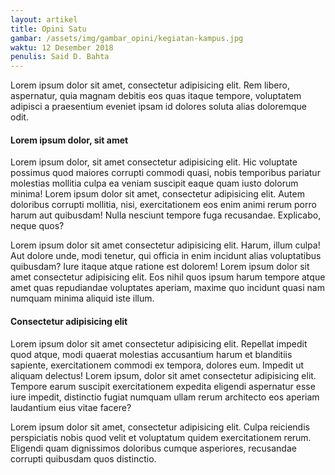 ```yaml
---
layout: artikel
title: Opini Satu 
gambar: /assets/img/gambar_opini/kegiatan-kampus.jpg
waktu: 12 Desember 2018
penulis: Said D. Bahta
---
```


Lorem ipsum dolor sit amet, consectetur adipisicing elit. Rem libero, aspernatur, quia magnam debitis eos quas itaque tempore, voluptatem adipisci a praesentium eveniet ipsam id dolores soluta alias doloremque odit.

#### Lorem ipsum dolor, sit amet

Lorem ipsum dolor, sit amet consectetur adipisicing elit. Hic voluptate possimus quod maiores corrupti commodi quasi, nobis temporibus pariatur molestias mollitia culpa ea veniam suscipit eaque quam iusto dolorum minima! Lorem ipsum dolor sit amet, consectetur adipisicing elit. Autem doloribus corrupti mollitia, nisi, exercitationem eos enim animi rerum porro harum aut quibusdam! Nulla nesciunt tempore fuga recusandae. Explicabo, neque quos?

Lorem ipsum dolor sit amet consectetur adipisicing elit. Harum, illum culpa! Aut dolore unde, modi tenetur, qui officia in enim incidunt alias voluptatibus quibusdam? Iure itaque atque ratione est dolorem! Lorem ipsum dolor sit amet consectetur adipisicing elit. Eos nihil quos ipsum harum tempore atque amet quas repudiandae voluptates aperiam, maxime quo incidunt quasi nam numquam minima aliquid iste illum. 

#### Consectetur adipisicing elit

Lorem ipsum dolor sit amet consectetur adipisicing elit. Repellat impedit quod atque, modi quaerat molestias accusantium harum et blanditiis sapiente, exercitationem commodi ex tempora, dolores eum. Impedit ut aliquam delectus! Lorem ipsum, dolor sit amet consectetur adipisicing elit. Tempore earum suscipit exercitationem expedita eligendi aspernatur esse iure impedit, distinctio fugiat numquam ullam rerum architecto eos aperiam laudantium eius vitae facere?

Lorem ipsum dolor sit amet, consectetur adipisicing elit. Culpa reiciendis perspiciatis nobis quod velit et voluptatum quidem exercitationem rerum. Eligendi quam dignissimos doloribus cumque asperiores, recusandae corrupti quibusdam quos distinctio.